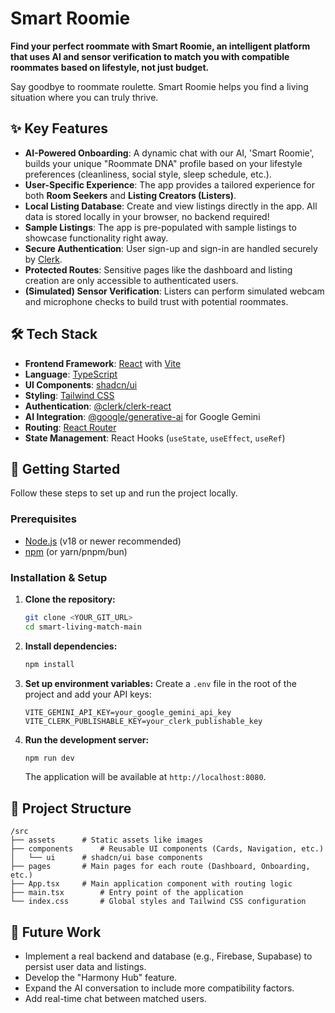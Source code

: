 # Smart Roomie

**Find your perfect roommate with Smart Roomie, an intelligent platform that uses AI and sensor verification to match you with compatible roommates based on lifestyle, not just budget.**

Say goodbye to roommate roulette. Smart Roomie helps you find a living situation where you can truly thrive.

## ✨ Key Features

- **AI-Powered Onboarding**: A dynamic chat with our AI, 'Smart Roomie', builds your unique "Roommate DNA" profile based on your lifestyle preferences (cleanliness, social style, sleep schedule, etc.).
- **User-Specific Experience**: The app provides a tailored experience for both **Room Seekers** and **Listing Creators (Listers)**.
- **Local Listing Database**: Create and view listings directly in the app. All data is stored locally in your browser, no backend required!
- **Sample Listings**: The app is pre-populated with sample listings to showcase functionality right away.
- **Secure Authentication**: User sign-up and sign-in are handled securely by [Clerk](https://clerk.com/).
- **Protected Routes**: Sensitive pages like the dashboard and listing creation are only accessible to authenticated users.
- **(Simulated) Sensor Verification**: Listers can perform simulated webcam and microphone checks to build trust with potential roommates.

## 🛠️ Tech Stack

- **Frontend Framework**: [React](https://reactjs.org/) with [Vite](https://vitejs.dev/)
- **Language**: [TypeScript](https://www.typescriptlang.org/)
- **UI Components**: [shadcn/ui](https://ui.shadcn.com/)
- **Styling**: [Tailwind CSS](https://tailwindcss.com/)
- **Authentication**: [@clerk/clerk-react](https://clerk.com/docs/quickstarts/react)
- **AI Integration**: [@google/generative-ai](https://www.npmjs.com/package/@google/generative-ai) for Google Gemini
- **Routing**: [React Router](https://reactrouter.com/)
- **State Management**: React Hooks (`useState`, `useEffect`, `useRef`)

## 🚀 Getting Started

Follow these steps to set up and run the project locally.

### Prerequisites

- [Node.js](https://nodejs.org/) (v18 or newer recommended)
- [npm](https://www.npmjs.com/) (or yarn/pnpm/bun)

### Installation & Setup

1.  **Clone the repository:**
    ```sh
    git clone <YOUR_GIT_URL>
    cd smart-living-match-main
    ```

2.  **Install dependencies:**
    ```sh
    npm install
    ```

3.  **Set up environment variables:**
    Create a `.env` file in the root of the project and add your API keys:
    ```env
    VITE_GEMINI_API_KEY=your_google_gemini_api_key
    VITE_CLERK_PUBLISHABLE_KEY=your_clerk_publishable_key
    ```

4.  **Run the development server:**
    ```sh
    npm run dev
    ```

    The application will be available at `http://localhost:8080`.

## 📂 Project Structure

```
/src
├── assets		# Static assets like images
├── components		# Reusable UI components (Cards, Navigation, etc.)
│   └── ui		# shadcn/ui base components
├── pages		# Main pages for each route (Dashboard, Onboarding, etc.)
├── App.tsx		# Main application component with routing logic
├── main.tsx		# Entry point of the application
└── index.css		# Global styles and Tailwind CSS configuration
```

## 🔮 Future Work

- Implement a real backend and database (e.g., Firebase, Supabase) to persist user data and listings.
- Develop the "Harmony Hub" feature.
- Expand the AI conversation to include more compatibility factors.
- Add real-time chat between matched users.
